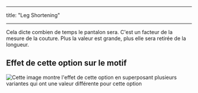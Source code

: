- - -
title: "Leg Shortening"
- - -

Cela dicte combien de temps le pantalon sera. C'est un facteur de la mesure de la couture. Plus la valeur est grande, plus elle sera retirée de la longueur.

## Effet de cette option sur le motif

![Cette image montre l'effet de cette option en superposant plusieurs variantes qui ont une valeur différente pour cette option](waralee_legshortening_sample.svg "Effect of this option on the pattern")
